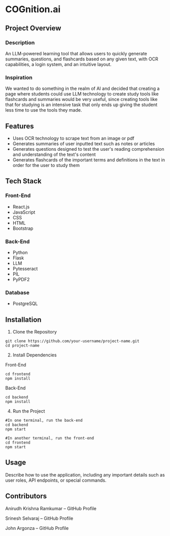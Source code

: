 # COGnition.ai

## Project Overview
### Description
An LLM-powered learning tool that allows users to quickly generate summaries, questions, and flashcards based on any given text, with OCR capabilities, a login system, and an intuitive layout.

### Inspiration
We wanted to do something in the realm of AI and decided that creating a page where students could use LLM technology to create study tools like flashcards and summaries would be very useful, since creating tools like that for studying is an intensive task that only ends up giving the student less time to use the tools they made.

## Features
- Uses OCR technology to scrape text from an image or pdf
- Generates summaries of user inputted text such as notes or articles
- Generates questions designed to test the user's reading comprehension and understanding of the text's content
- Generates flashcards of the important terms and definitions in the text in order for the user to study them 

## Tech Stack
### Front-End
- React.js
- JavaScript
- CSS
- HTML
- Bootstrap

### Back-End
- Python
- Flask
- LLM
- Pytesseract
- PIL
- PyPDF2

### Database
- PostgreSQL

## Installation

1. Clone the Repository
```
git clone https://github.com/your-username/project-name.git
cd project-name
```
2. Install Dependencies

Front-End

```
cd frontend
npm install
```

Back-End

```
cd backend
npm install
```

4. Run the Project
```
#In one terminal, run the back-end
cd backend
npm start

#In another terminal, run the front-end
cd frontend
npm start
```

## Usage
Describe how to use the application, including any important details such as user roles, API endpoints, or special commands.

## Contributors

Anirudh Krishna Ramkumar – GitHub Profile

Srinesh Selvaraj – GitHub Profile

John Argonza – GitHub Profile


